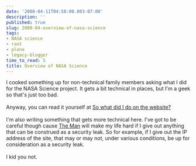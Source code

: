 ```yaml
---
date: '2008-04-11T04:58:00.003-07:00'
description: ''
published: true
slug: 2008-04-overview-of-nasa-science
tags:
- NASA science
- rant
- plone
- legacy-blogger
time_to_read: 5
title: Overview of NASA Science
---
```


I cooked something up for non-technical family members asking what I did for the NASA Science project.  It gets a bit technical in places, but I'm a geek so that's just too bad.<br /><br />Anyway, you can read it yourself at <a href="http://dannygreenfeld.blogspot.com/2008/04/so-what-did-i-do-on-website.html">So what did I do on the website?</a><br /><br />I'm also writing something that gets more technical here.  I've got to be careful though cause <a href="http://hitss.hq.nasa.gov/it_security.htm">The Man</a> will make my life hard if I give out anything that can be construed as a security leak.  So for example, if I give out the IP address of the site, that may or may not, under various conditions, be up for consideration as a security leak.<br /><br />I kid you not.